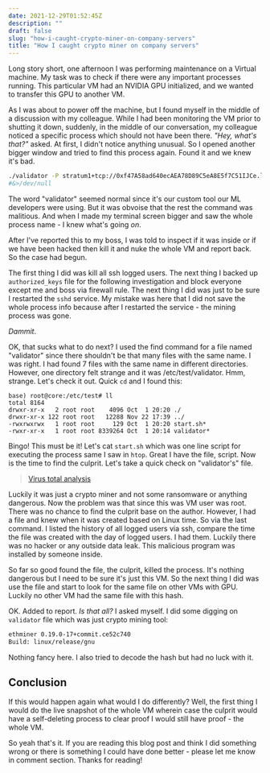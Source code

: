 ```yaml
---
date: 2021-12-29T01:52:45Z
description: ""
draft: false
slug: "how-i-caught-crypto-miner-on-company-servers"
title: "How I caught crypto miner on company servers"
---
```



Long story short, one afternoon I was performing maintenance on a Virtual machine. My task was to check if there were any important processes running. This particular VM had an NVIDIA GPU initialized, and we wanted to transfer this GPU to another VM.

As I was about to power off the machine, but I found myself in the middle of a discussion with my colleague. While I had been monitoring the VM prior to shutting it down, suddenly, in the middle of our conversation, my colleague noticed a specific process which should not have been there. _"Hey, what's that?"_ asked. At first, I didn't notice anything unusual. So I opened another bigger window and tried to find this process again. Found it and we knew it's bad.

```bash
./validator -P stratum1+tcp://0xf47A58ad640ecAEA78D89C5eA8E5f7C51IJCe.laptop@eu1.ethermine.org:4444 &>/dev/null
#&>/dev/null
```

The word "validator" seemed normal since it's our custom tool our ML developers were using. But it was obvoise that the rest the command was malitious. And when I made my terminal screen bigger and saw the whole process name - I knew what's going _on_.

After I've reported this to my boss, I was told to inspect if it was inside or if we have been hacked then kill it and nuke the whole VM and report back. So the case had begun.

The first thing I did was kill all ssh logged users. The next thing I backed up `authorized_keys` file for the following investigation and block everyone except me and boss via firewall rule. The next thing I did was just to be sure I restarted the `sshd` service. My mistake was here that I did not save the whole process info because after I restarted the service - the mining process was gone.

_Dammit_.

OK, that sucks what to do next? I used the find command for a file named "validator" since there shouldn't be that many files with the same name. I was right. I had found 7 files with the same name in different directories. However, one directory felt strange and it was /etc/test/validator. Hmm, strange. Let's check it out. Quick `cd` and I found this:

```shell
base) root@core:/etc/test# ll
total 8164
drwxr-xr-x   2 root root    4096 Oct  1 20:20 ./
drwxr-xr-x 122 root root   12288 Nov 22 17:39 ../
-rwxrwxrwx   1 root root     129 Oct  1 20:20 start.sh*
-rwxr-xr-x   1 root root 8339264 Oct  1 20:14 validator*
```

Bingo! This must be it! Let's cat `start.sh` which was one line script for executing the process same I saw in `htop`. Great I have the file, script. Now is the time to find the culprit. Let's take a quick check on "validator's" file.

> [Virus total analysis](https://www.virustotal.com/gui/file/7034cd646d9c7d2f2add1bdc41b4c12085f526c8876d82e2b1d0965332c8fd45?nocache=1)


Luckily it was just a crypto miner and not some ransomware or anything dangerous. Now the problem was that since this was VM user was root. There was no chance to find the culprit base on the author. However, I had a file and knew when it was created based on Linux time. So via the last command. I listed the history of all logged users via ssh, compare the time the file was created with the day of logged users. I had them. Luckily there was no hacker or any outside data leak. This malicious program was installed by someone inside.

So far so good found the file, the culprit, killed the process. It's nothing dangerous but I need to be sure it's just this VM. So the next thing I did was use the file and start to look for the same file on other VMs with GPU. Luckily no other VM had the same file with this hash.

OK. Added to report. _Is that all?_ I asked myself. I did some digging on `validator` file which was just crypto mining tool:

```bash
ethminer 0.19.0-17+commit.ce52c740
Build: linux/release/gnu
```

Nothing fancy here. I also tried to decode the hash but had no luck with it.

## Conclusion

If this would happen again what would I do differently? Well, the first thing I would do the live snapshot of the whole VM wherein case the culprit would have a self-deleting process to clear proof I would still have proof - the whole VM.

So yeah that's it. If you are reading this blog post and think I did something wrong or there is something I could have done better - please let me know in comment section. Thanks for reading!
